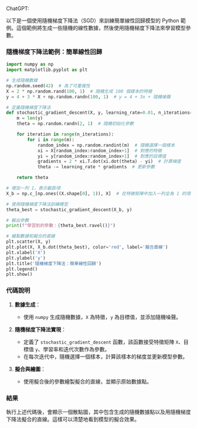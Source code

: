 ChatGPT:

以下是一個使用隨機梯度下降法（SGD）來訓練簡單線性回歸模型的 Python 範例。這個範例將生成一些隨機的線性數據，然後使用隨機梯度下降法來學習模型參數。

### 隨機梯度下降法範例：簡單線性回歸

```python
import numpy as np
import matplotlib.pyplot as plt

# 生成隨機數據
np.random.seed(42)  # 為了可重複性
X = 2 * np.random.rand(100, 1)  # 隨機生成 100 個樣本的特徵
y = 4 + 3 * X + np.random.randn(100, 1)  # y = 4 + 3x + 隨機噪聲

# 定義隨機梯度下降法
def stochastic_gradient_descent(X, y, learning_rate=0.01, n_iterations=1000):
    m = len(y)
    theta = np.random.randn(2, 1)  # 隨機初始化參數

    for iteration in range(n_iterations):
        for i in range(m):
            random_index = np.random.randint(m)  # 隨機選擇一個樣本
            xi = X[random_index:random_index+1]  # 對應的特徵
            yi = y[random_index:random_index+1]  # 對應的目標值
            gradients = 2 * xi.T.dot(xi.dot(theta) - yi)  # 計算梯度
            theta -= learning_rate * gradients  # 更新參數

    return theta

# 增加一列 1，表示截距項
X_b = np.c_[np.ones((X.shape[0], 1)), X]  # 在特徵矩陣中加入一列全為 1 的項

# 使用隨機梯度下降法訓練模型
theta_best = stochastic_gradient_descent(X_b, y)

# 輸出參數
print(f"學習到的參數：{theta_best.ravel()}")

# 繪製數據和擬合的直線
plt.scatter(X, y)
plt.plot(X, X_b.dot(theta_best), color='red', label='擬合直線')
plt.xlabel('X')
plt.ylabel('y')
plt.title('隨機梯度下降法：簡單線性回歸')
plt.legend()
plt.show()
```

### 代碼說明

1. **數據生成**：
   - 使用 `numpy` 生成隨機數據，`X` 為特徵，`y` 為目標值，並添加隨機噪聲。

2. **隨機梯度下降法實現**：
   - 定義了 `stochastic_gradient_descent` 函數，該函數接受特徵矩陣 `X`、目標值 `y`、學習率和迭代次數作為參數。
   - 在每次迭代中，隨機選擇一個樣本，計算該樣本的梯度並更新模型參數。

3. **擬合與繪圖**：
   - 使用擬合後的參數繪製擬合的直線，並顯示原始數據點。

### 結果
執行上述代碼後，會顯示一個散點圖，其中包含生成的隨機數據點以及用隨機梯度下降法擬合的直線。這樣可以清楚地看到模型的擬合效果。
